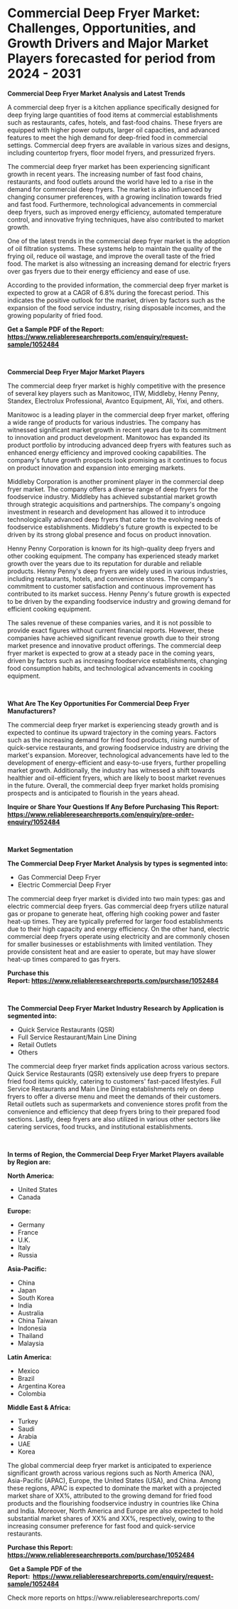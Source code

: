 <p><h1>Commercial Deep Fryer Market: Challenges, Opportunities, and Growth Drivers and Major Market Players forecasted for period from 2024 - 2031</h1></p><p><strong>Commercial Deep Fryer Market Analysis and Latest Trends</strong></p>
<p><p>A commercial deep fryer is a kitchen appliance specifically designed for deep frying large quantities of food items at commercial establishments such as restaurants, cafes, hotels, and fast-food chains. These fryers are equipped with higher power outputs, larger oil capacities, and advanced features to meet the high demand for deep-fried food in commercial settings. Commercial deep fryers are available in various sizes and designs, including countertop fryers, floor model fryers, and pressurized fryers.</p><p>The commercial deep fryer market has been experiencing significant growth in recent years. The increasing number of fast food chains, restaurants, and food outlets around the world have led to a rise in the demand for commercial deep fryers. The market is also influenced by changing consumer preferences, with a growing inclination towards fried and fast food. Furthermore, technological advancements in commercial deep fryers, such as improved energy efficiency, automated temperature control, and innovative frying techniques, have also contributed to market growth.</p><p>One of the latest trends in the commercial deep fryer market is the adoption of oil filtration systems. These systems help to maintain the quality of the frying oil, reduce oil wastage, and improve the overall taste of the fried food. The market is also witnessing an increasing demand for electric fryers over gas fryers due to their energy efficiency and ease of use.</p><p>According to the provided information, the commercial deep fryer market is expected to grow at a CAGR of 6.8% during the forecast period. This indicates the positive outlook for the market, driven by factors such as the expansion of the food service industry, rising disposable incomes, and the growing popularity of fried food.</p></p>
<p><strong>Get a Sample PDF of the Report:&nbsp; <a href="https://www.reliableresearchreports.com/enquiry/request-sample/1052484">https://www.reliableresearchreports.com/enquiry/request-sample/1052484</a></strong></p>
<p>&nbsp;</p>
<p><strong>Commercial Deep Fryer Major Market Players</strong></p>
<p><p>The commercial deep fryer market is highly competitive with the presence of several key players such as Manitowoc, ITW, Middleby, Henny Penny, Standex, Electrolux Professional, Avantco Equipment, Ali, Yixi, and others.</p><p>Manitowoc is a leading player in the commercial deep fryer market, offering a wide range of products for various industries. The company has witnessed significant market growth in recent years due to its commitment to innovation and product development. Manitowoc has expanded its product portfolio by introducing advanced deep fryers with features such as enhanced energy efficiency and improved cooking capabilities. The company's future growth prospects look promising as it continues to focus on product innovation and expansion into emerging markets.</p><p>Middleby Corporation is another prominent player in the commercial deep fryer market. The company offers a diverse range of deep fryers for the foodservice industry. Middleby has achieved substantial market growth through strategic acquisitions and partnerships. The company's ongoing investment in research and development has allowed it to introduce technologically advanced deep fryers that cater to the evolving needs of foodservice establishments. Middleby's future growth is expected to be driven by its strong global presence and focus on product innovation.</p><p>Henny Penny Corporation is known for its high-quality deep fryers and other cooking equipment. The company has experienced steady market growth over the years due to its reputation for durable and reliable products. Henny Penny's deep fryers are widely used in various industries, including restaurants, hotels, and convenience stores. The company's commitment to customer satisfaction and continuous improvement has contributed to its market success. Henny Penny's future growth is expected to be driven by the expanding foodservice industry and growing demand for efficient cooking equipment.</p><p>The sales revenue of these companies varies, and it is not possible to provide exact figures without current financial reports. However, these companies have achieved significant revenue growth due to their strong market presence and innovative product offerings. The commercial deep fryer market is expected to grow at a steady pace in the coming years, driven by factors such as increasing foodservice establishments, changing food consumption habits, and technological advancements in cooking equipment.</p></p>
<p>&nbsp;</p>
<p><strong>What Are The Key Opportunities For Commercial Deep Fryer Manufacturers?</strong></p>
<p><p>The commercial deep fryer market is experiencing steady growth and is expected to continue its upward trajectory in the coming years. Factors such as the increasing demand for fried food products, rising number of quick-service restaurants, and growing foodservice industry are driving the market's expansion. Moreover, technological advancements have led to the development of energy-efficient and easy-to-use fryers, further propelling market growth. Additionally, the industry has witnessed a shift towards healthier and oil-efficient fryers, which are likely to boost market revenues in the future. Overall, the commercial deep fryer market holds promising prospects and is anticipated to flourish in the years ahead.</p></p>
<p><strong>Inquire or Share Your Questions If Any Before Purchasing This Report: <a href="https://www.reliableresearchreports.com/enquiry/pre-order-enquiry/1052484">https://www.reliableresearchreports.com/enquiry/pre-order-enquiry/1052484</a></strong></p>
<p>&nbsp;</p>
<p><strong>Market Segmentation</strong></p>
<p><strong>The Commercial Deep Fryer Market Analysis by types is segmented into:</strong></p>
<p><ul><li>Gas Commercial Deep Fryer</li><li>Electric Commercial Deep Fryer</li></ul></p>
<p><p>The commercial deep fryer market is divided into two main types: gas and electric commercial deep fryers. Gas commercial deep fryers utilize natural gas or propane to generate heat, offering high cooking power and faster heat-up times. They are typically preferred for larger food establishments due to their high capacity and energy efficiency. On the other hand, electric commercial deep fryers operate using electricity and are commonly chosen for smaller businesses or establishments with limited ventilation. They provide consistent heat and are easier to operate, but may have slower heat-up times compared to gas fryers.</p></p>
<p><strong>Purchase this Report:&nbsp;<a href="https://www.reliableresearchreports.com/purchase/1052484">https://www.reliableresearchreports.com/purchase/1052484</a></strong></p>
<p>&nbsp;</p>
<p><strong>The Commercial Deep Fryer Market Industry Research by Application is segmented into:</strong></p>
<p><ul><li>Quick Service Restaurants (QSR)</li><li>Full Service Restaurant/Main Line Dining</li><li>Retail Outlets</li><li>Others</li></ul></p>
<p><p>The commercial deep fryer market finds application across various sectors. Quick Service Restaurants (QSR) extensively use deep fryers to prepare fried food items quickly, catering to customers' fast-paced lifestyles. Full Service Restaurants and Main Line Dining establishments rely on deep fryers to offer a diverse menu and meet the demands of their customers. Retail outlets such as supermarkets and convenience stores profit from the convenience and efficiency that deep fryers bring to their prepared food sections. Lastly, deep fryers are also utilized in various other sectors like catering services, food trucks, and institutional establishments.</p></p>
<p>&nbsp;</p>
<p><strong>In terms of Region, the Commercial Deep Fryer Market Players available by Region are:</strong></p>
<p>
    <p> <strong> North America: </strong>
        <ul>
            <li>United States</li>
            <li>Canada</li>
        </ul>
        </p> 
    <p> <strong> Europe: </strong>
        <ul>
            <li>Germany</li>
            <li>France</li>
            <li>U.K.</li>
            <li>Italy</li>
            <li>Russia</li>
        </ul>
        </p> 
    <p> <strong> Asia-Pacific: </strong>
        <ul>
            <li>China</li>
            <li>Japan</li>
            <li>South Korea</li>
            <li>India</li>
            <li>Australia</li>
            <li>China Taiwan</li>
            <li>Indonesia</li>
            <li>Thailand</li>
            <li>Malaysia</li>
        </ul>
        </p> 
    <p> <strong> Latin America: </strong>
        <ul>
            <li>Mexico</li>
            <li>Brazil</li>
            <li>Argentina Korea</li>
            <li>Colombia</li>
        </ul>
        </p> 
    <p> <strong> Middle East & Africa: </strong>
        <ul>
            <li>Turkey</li>
            <li>Saudi</li>
            <li>Arabia</li>
            <li>UAE</li>
            <li>Korea</li>
        </ul>
    </p>
    </p>
<p><p>The global commercial deep fryer market is anticipated to experience significant growth across various regions such as North America (NA), Asia-Pacific (APAC), Europe, the United States (USA), and China. Among these regions, APAC is expected to dominate the market with a projected market share of XX%, attributed to the growing demand for fried food products and the flourishing foodservice industry in countries like China and India. Moreover, North America and Europe are also expected to hold substantial market shares of XX% and XX%, respectively, owing to the increasing consumer preference for fast food and quick-service restaurants.</p></p>
<p><strong>Purchase this Report: <a href="https://www.reliableresearchreports.com/purchase/1052484">https://www.reliableresearchreports.com/purchase/1052484</a></strong></p>
<p>&nbsp;<strong>Get a Sample PDF of the Report:&nbsp;&nbsp;<a href="https://www.reliableresearchreports.com/enquiry/request-sample/1052484">https://www.reliableresearchreports.com/enquiry/request-sample/1052484</a></strong></p>
<p><strong></strong></p>
<p>Check more reports on https://www.reliableresearchreports.com/</p>